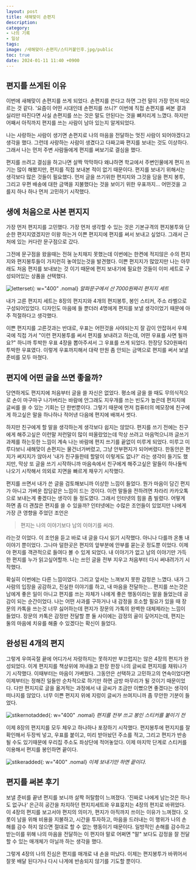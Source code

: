 ```yaml
---
layout: post
title: 새해맞이 손편지
description: 
category:
- 나의 기록
- 일상
tags: 
image: /새해맞이-손편지/스티커붙인후.jpg/public
toc: true
date: 2024-01-11 11:40 +0900
---
```

## 편지를 쓰게된 이유
이번에 새해맞이 손편지를 쓰게 되었다. 손편지를 쓴다고 하면 그런 말이 가장 먼저 떠오르는 것 같다. '요즘이 어떤 시대인데 손편지를 쓰니?' 이번에 직접 손편지를 써본 결과 실리만 따진다면 사실 손편지를 쓰는 것은 말도 안된다는 것을 뼈저리게 느꼈다. 하지만 어째서 아직까지 편지를 쓰는 사람이 남아 있는지 알게되었다. 

나는 사랑하는 사람이 생기면 손편지로 나의 마음을 전달하는 멋진 사람이 되어야겠다고 생각을 했다. 그런데 사랑하는 사람이 생겼다고 다짜고짜 편지를 보내는 것도 이상하다. 그래서 나는 먼저 주변 사람들에게 편지를 써보기로 결심을 했다. 

편지를 쓰려고 결심을 하고나면 살짝 막막하다 왜냐하면 학교에서 주변인물에게 편지 쓰기는 많이 해봤지만, 편지를 직접 보내본 적이 없기 때문이다. 편지를 보내기 위해서는 생각보다 많은 것들이 필요했다. 먼저 글을 쓰기위한 편지지와 그것을 담을 편지 봉투, 그리고 우편 배송에 대한 금액을 지불했다는 것을 보이기 위한 우표까지... 어떤것을 고를지 하나 하나 먼저 고민하기 시작했다. 

## 생에 처음으로 사본 편지지
가장 먼저 편지지를 고민했다. 가장 먼저 생각할 수 있는 것은 기본규격의 편지봉투와 단순한 편지지였겠지만 이왕 하는거 이쁜 편지지에 편지를 써서 보내고 싶었다. 그래서 근처에 있는 커다란 문구점으로 갔다. 

그전에 문구점을 왔을때는 전혀 눈치채지 못했는데 이번에는 한켠에 적지않은 수의 편지지와 편지봉투들이 가지런히 놓여있는것을 발견했다. 이쁜 편지지가 많았지만 나는 아무래도 처음 편지를 보내보는 것 이기 때문에 편지 보내기에 필요한 것들이 이미 세트로 구성되어있는 상품을 선택했다. 

![letterset](/새해맞이-손편지/편지지세트.jpg/public){: w="400" .nomal}
*알파문구에서 산 7000원짜리 편지지 세트*

내가 고른 편지지 세트는 8장의 편지지와 4개의 편지봉투, 봉인 스티커, 주소 라벨으로 구성되어있었다. 디자인도 마음에 들 뿐더러 4명에게 편지를 보낼 생각이었기 때문에 아주 적절하다고 생각했다. 

이쁜 편지지를 고른것과는 반대로, 우표는 어떤것을 사야되는지 잘 감이 안잡혀서 우체국에 직접 가서 "이런 편지봉투를 써서 편지를 보내려고 하는데, 어떤 우표를 사면 될까요?" 하니까 투박한 우표 4장을 뽑아주셔서 그 우표를 쓰게 되었다. 한장당 520원짜리 투박한 우표였다. 이렇게 우표까지해서 대략 만원 좀 안되는 금액으로 편지를 써서 보낼 준비를 모두 마쳤다. 

## 편지에 어떤 글을 쓰면 좋을까?
당연하게도 편지지에 처음부터 글을 쓸 자신은 없었다. 평소에 글을 쓸 때도 무의식적으로 손이 마구마구 나가버리는 바람에 안그래도 지우개를 쓰는 빈도가 높은데 편지지에 글씨를 쓸 수 있는 기회는 단 한번뿐이다. 그렇기 때문에 먼저 컴퓨터의 메모장에 친구에게 하고싶은 말을 하나하나 적어낸 다음에 편지에 배껴서 썻다. 

하지만 친구에게 할 말을 생각하는게 생각보다 쉽지는 않았다. 편지를 쓰기 전에는 친구에게 해주고싶은 이런말 저런말이 많이 떠올랐었는데 막상 쓰려고 마음먹으니까 글쓰기 과제를 하는듯한 느낌이 계속 나는 바람에 편지 쓰기를 끝없이 미루게 되었다. 미루고 미루다보니 새해맞이 손편지는 물건너가버렸고, 그냥 안부편지가 되어버렸다. 한동안은 편지가 써지지가 않아서 '내가 친구들한테 할말이 이렇게도 없나?' 라는 생각이 들기도 했지만, 막상 또 글을 쓰기 시작하니까 마음속에서 친구에게 해주고싶은 말들이 하나둘씩 나오기 시작해서 의외로 지면을 빠르게 채우기 시작했다. 

편지를 쓰면서 내가 쓴 글을 검토해보니까 이상한 느낌이 들었다. 뭔가 마음이 담긴 편지가 아니고 가벼운 잡담같은 느낌이 드는 것이다. 이런 말들을 전하려면 차라리 카카오톡으로 보내는게 좋겠다는 생각이 들 정도였다. 그래서 인터넷의 힘을 좀 빌렸다. 어떻게 하면 좀 더 괜찮은 편지를 쓸 수 있을까? 인터넷에는 수많은 조언들이 있었지만 나에게 가장 큰 영향을 주었던 조언은 

> 편지는 나의 이야기보다 남의 이야기를 써라.

라는것 이었다. 이 조언을 듣고 바로 내 글을 다시 읽기 시작했다. 아니나 다를까 온통 내 이야기 뿐이었다. 그나마 덜한곳은 편지의 앞부분에 안부를 묻는곳 정도뿐 이었다. 이제야 편지를 객관적으로 들여다 볼 수 있게 되었다. 내 이야기가 없고 남의 이야기만 가득한 편지를 누가 읽고싶어할까. 나는 쓰인 글을 전부 지우고 처음부터 다시 써내려가기 시작했다. 

확실히 이번에는 다른 느낌이었다. 그리고 앞서는 느껴보지 못한 감정은 느꼈다. 내가 그 사람의 입장을 공감하고, 진실한 이야기를 하고, 내 마음을 전달하는... 편지를 쓰는것은 남에게 좋은 일이 아니고 편지를 쓰는 자체가 나에게 좋은 행동이라는 말을 들었는데 공감이 되는 순간이었다. 나는 어떤 사과를 구하거나 내 감정을 호소할 필요가 있을 때 장문의 카톡을 쓰는것 너무 싫어하는데 편지가 장문의 가톡의 완벽한 대체제라는 느낌이 들었다. 장문의 카톡은 감정만 전달할 뿐 둘 사이에는 감정의 골이 깊어지는데, 편지는 둘의 마음에 치유를 해줄 수 있겠다는 확신이 들었다. 

## 완성된 4개의 편지
그렇게 우여곡절 끝에 어디가서 자랑하지는 못하지만 부끄럽지는 않은 4장의 편지가 완성되었다. 이게 편지지를 책상위에 꺼내들고 한장 한장 나의 글씨로 편지지를 채워나가기 시작했다. 이때부터는 마음이 가벼웠다. 그동안은 선택하고 고민하고의 연속이었다면 이제부터는 정해진 일들만 순차적으로 하기만 하면 금방 마무리가 될 것이기 때문이었다. 다만 편지지로 글을 옮겨적는 과정에서 내 글씨가 조금만 이뻤으면 좋겠다는 생각이 떠나지를 않았다. 너무 이쁜 편지지 위에 지렁이 글씨가 쓰여지니까 좀 무안한 기분이 들었다. 

![stikernotadded](/새해맞이-손편지/스티커붙이기전.jpg/public){: w="400" .nomal}
*편지를 전부 쓰고 봉인 스티커를 붙이기 전*

이제 8장의 편지지를 모두 체우고 하나하나 포장하기 시작했다. 편지봉투에 편지지를 잘 확인해서 두장씩 넣고, 우표를 붙이고, 미리 받아놨던 주소를 적고, 그리고 편지가 반송 될 수도 있기때문에 우리집 주소도 좌상단에 적어놓았다. 이제 마지막 단계로 스티커를 이용해서 편지를 봉인하면 끝이다.  

![stikeradded](/새해맞이-손편지/스티커붙인후.jpg/public){: w="400" .nomal}
*이제 보내기만 하면 끝이다.*

## 편지를 써본 후기
보낼 준비를 끝낸 편지를 보니까 살짝 허탈함이 느껴졌다. '진짜로 나에게 남는것은 하나도 없구나' 은근히 공간을 차지하던 편지지세트와 우표뭉치는 4장의 편지로 바뀌었다. 이 4장의 편지를 보고서야 편지의 의미가, 편지가 아직까지 쓰이는 이유가 느껴졌다. 오롯이 남을 위해 비용을 지불하고, 시간을 투자하고, 마음을 드러내는 이 행위가 나의 손해를 감수 하지 않으면 절대로 할 수 없는 행동이기 때문이다. 일방적인 손해를 감수하고 받는이를 위해 나의 마음을 전달하는 이 편지야 말로 어쩌면 "말" 보다도 감정을 잘 전달 할 수 있는 매개체가 아닐까 하는 생각을 했다. 

그렇게 4장의 나의 진심은 편지를 매개로 내 손을 떠났다. 이제는 편지봉투가 바뀌어서 잘못 배달 된다거나 다시 나게에 반송되지 않기를 기도할 뿐이다. 